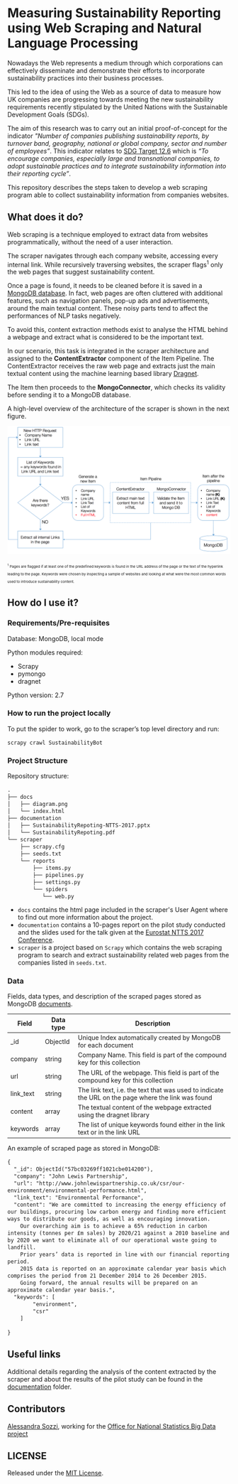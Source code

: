 # Measuring Sustainability Reporting using Web Scraping and Natural Language Processing

Nowadays the Web represents a medium through which corporations can effectively disseminate and demonstrate their efforts to incorporate sustainability practices into their business processes.

This led to the idea of using the Web as a source of data to measure how UK companies are progressing towards meeting the new sustainability requirements recently stipulated by the United Nations with the Sustainable Development Goals (SDGs).

The aim of this research was to carry out an initial proof-of-concept for the indicator *"Number of companies publishing sustainability reports, by turnover band, geography, national or global company, sector and number of employees”*. This indicator relates to [SDG Target 12.6](https://sustainabledevelopment.un.org/content/documents/11803Official-List-of-Proposed-SDG-Indicators.pdf) which is *“To encourage companies, especially large and transnational companies, to adopt sustainable practices and to integrate sustainability information into their reporting cycle”*.

This repository describes the steps taken to develop a web scraping program able to collect sustainability information from companies websites.


## What does it do?
Web scraping is a technique employed to extract data from websites programmatically, without the need of a user interaction.

The scraper navigates through each company website, accessing every internal link. While recursively traversing websites, the scraper flags<sup>1</sup> only the web pages that suggest sustainability content.

Once a page is found, it needs to be cleaned before it is saved in a [MongoDB database](https://www.mongodb.com/).
In fact, web pages are often cluttered with additional features, such as navigation panels, pop-up ads and advertisements, around the main textual content.
These noisy parts tend to affect the performances of NLP tasks negatively.

To avoid this, content extraction methods exist to analyse the HTML behind a webpage and extract what is considered to be the important text.

In our scenario, this task is integrated in the scraper architecture and assigned to the **ContentExtractor** component of the Item Pipeline. The ContentExtractor receives the raw web page and extracts just the main textual content using the machine learning based library  [Dragnet](https://github.com/seomoz/dragnet).

The Item then proceeds to the **MongoConnector**, which checks its validity before sending it to a MongoDB database.

A high-level overview of the architecture of the scraper is shown in the next figure.


![alt tag](scraper/diagram.png)


<span style="font-size: 8px;"><sup>1</sup> Pages are flagged if at least one of the predefined keywords is found in the URL address of the page or the text of the hyperlink leading to the page. Keywords were chosen by inspecting a sample of websites and looking at what were the most common words used to introduce sustainability content. </span>


## How do I use it?

### Requirements/Pre-requisites

Database: MongoDB, local mode

Python modules required:
* Scrapy
* pymongo
* dragnet

Python version: 2.7


### How to run the project locally

To put the spider to work, go to the scraper’s top level directory and run:
```
scrapy crawl SustainabilityBot
```

### Project Structure

Repository structure:

    .
    ├── docs
    │   ├── diagram.png
    │   └── index.html
    ├── documentation
    │   ├── SustainabilityRepoting-NTTS-2017.pptx
    │   └── SustainabilityRepoting.pdf
    └── scraper
        ├── scrapy.cfg
        ├── seeds.txt
        └── reports
            ├── items.py
            ├── pipelines.py
            ├── settings.py
            └── spiders
               └── web.py

* ``docs`` contains the html page included in the scraper's User Agent where to find out more information about the project.
* ``documentation`` contains a 10-pages report on the pilot study conducted and the slides used for the talk given at the [Eurostat NTTS 2017 Conference](https://ec.europa.eu/eurostat/cros/content/ntts-2017_en).
* ``scraper`` is a project based on ``Scrapy`` which contains the web scraping program to search and extract sustainability related web pages from the companies listed in ``seeds.txt``.

### Data
Fields, data types, and description of the scraped pages stored as MongoDB [documents](https://docs.mongodb.com/manual/core/document/).

Field  |   Data type  | Description
------------- | ------------- | -------------
\_id  | ObjectId 	| Unique Index automatically created by MongoDB for each document
company  | string  | Company Name. This field is part of the compound key for this collection
url  | string 	| The URL of the webpage. This field is part of the compound key for this collection
link_text  | string  | The link text, i.e. the text that was used to indicate the URL on the page where the link was found
content  | array 	| The textual content of the webpage extracted using the dragnet library
keywords  | array  | The list of unique keywords found either in the link text or in the link URL


An example of scraped page as stored in MongoDB:
```
{
  "_id": ObjectId("57bc03269ff1021cbe014200"),
  "company": "John Lewis Partnership",
  "url": "http://www.johnlewispartnership.co.uk/csr/our-environment/environmental-performance.html",
  "link_text": "Environmental Performance",
  "content": "We are committed to increasing the energy efficiency of our buildings, procuring low carbon energy and finding more efficient ways to distribute our goods, as well as encouraging innovation.
	Our overarching aim is to achieve a 65% reduction in carbon intensity (tonnes per £m sales) by 2020/21 against a 2010 baseline and by 2020 we want to eliminate all of our operational waste going to landfill.
	Prior years’ data is reported in line with our financial reporting period.
	2015 data is reported on an approximate calendar year basis which comprises the period from 21 December 2014 to 26 December 2015.
	Going forward, the annual results will be prepared on an approximate calendar year basis.",
  "keywords": [
		"environment",
		"csr"
	]

}
```

## Useful links
Additional details regarding the analysis of the content extracted by the scraper and about the results of the pilot study can be found in the [documentation](documentation) folder.

## Contributors

[Alessandra Sozzi](https://github.com/AlessandraSozzi), working for the [Office for National Statistics Big Data project](https://www.ons.gov.uk/aboutus/whatwedo/programmesandprojects/theonsbigdataproject)

## LICENSE

Released under the [MIT License](LICENSE).
